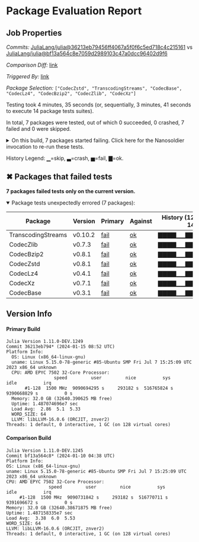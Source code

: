 # Package Evaluation Report

## Job Properties

*Commits:* [JuliaLang/julia@36213eb79456ff4067a5f0f6c5ed718c4c215161](https://github.com/JuliaLang/julia/commit/36213eb79456ff4067a5f0f6c5ed718c4c215161) vs [JuliaLang/julia@bf13a564c8e7059d2989103c47a0dcc96402d9f6](https://github.com/JuliaLang/julia/commit/bf13a564c8e7059d2989103c47a0dcc96402d9f6)

*Comparison Diff:* [link](https://github.com/JuliaLang/julia/compare/bf13a564c8e7059d2989103c47a0dcc96402d9f6...36213eb79456ff4067a5f0f6c5ed718c4c215161)

*Triggered By:* [link](https://github.com/JuliaLang/julia/pull/52841#issuecomment-1891608578)

*Package Selection:* `["CodecZstd", "TranscodingStreams", "CodecBase", "CodecLz4", "CodecBzip2", "CodecZlib", "CodecXz"]`

Testing took 4 minutes, 35 seconds (or, sequentially, 3 minutes, 41 seconds to execute 14 package tests suites).

In total, 7 packages were tested, out of which 0 succeeded, 0 crashed, 7 failed and 0 were skipped.


<details><summary>On this build, 7 packages started failing. Click here for the Nanosoldier invocation to re-run these tests.</summary>
<p>

```
@nanosoldier `runtests(["CodecZstd", "TranscodingStreams", "CodecLz4", "CodecBzip2", "CodecZlib", "CodecBase", "CodecXz"])`
```

</p>
</details>


History Legend: ▁=skip, ▃=crash, ▅=fail, ▇=ok.

## ✖ Packages that failed tests

**7 packages failed tests only on the current version.**

<details open><summary>Package tests unexpectedly errored (7 packages):</summary>
<p>


| Package | Version | Primary | Against | History (12-16 to 1-14) |
| ------- | ------- | ------- | ------- | ------- |
| TranscodingStreams | v0.10.2 | [fail](https://s3.amazonaws.com/julialang-reports/nanosoldier/pkgeval/by_hash/36213eb_vs_bf13a56/TranscodingStreams.primary.log) | [ok](https://s3.amazonaws.com/julialang-reports/nanosoldier/pkgeval/by_hash/36213eb_vs_bf13a56/TranscodingStreams.against.log) | <span class="history">▇▇▇▇▁▁▇▇▇▇▇▇▇▇▇</span> |
| CodecZlib | v0.7.3 | [fail](https://s3.amazonaws.com/julialang-reports/nanosoldier/pkgeval/by_hash/36213eb_vs_bf13a56/CodecZlib.primary.log) | [ok](https://s3.amazonaws.com/julialang-reports/nanosoldier/pkgeval/by_hash/36213eb_vs_bf13a56/CodecZlib.against.log) | <span class="history">▇▇▇▇▁▁▇▇▇▇▇▇▇▇▇</span> |
| CodecBzip2 | v0.8.1 | [fail](https://s3.amazonaws.com/julialang-reports/nanosoldier/pkgeval/by_hash/36213eb_vs_bf13a56/CodecBzip2.primary.log) | [ok](https://s3.amazonaws.com/julialang-reports/nanosoldier/pkgeval/by_hash/36213eb_vs_bf13a56/CodecBzip2.against.log) | <span class="history">▇▇▇▇▁▁▇▇▇▇▇▇▇▇▇</span> |
| CodecZstd | v0.8.1 | [fail](https://s3.amazonaws.com/julialang-reports/nanosoldier/pkgeval/by_hash/36213eb_vs_bf13a56/CodecZstd.primary.log) | [ok](https://s3.amazonaws.com/julialang-reports/nanosoldier/pkgeval/by_hash/36213eb_vs_bf13a56/CodecZstd.against.log) | <span class="history">▇▇▇▇▁▁▇▇▇▇▇▇▇▇▇</span> |
| CodecLz4 | v0.4.1 | [fail](https://s3.amazonaws.com/julialang-reports/nanosoldier/pkgeval/by_hash/36213eb_vs_bf13a56/CodecLz4.primary.log) | [ok](https://s3.amazonaws.com/julialang-reports/nanosoldier/pkgeval/by_hash/36213eb_vs_bf13a56/CodecLz4.against.log) | <span class="history">▇▇▇▇▁▁▇▇▇▇▇▇▇▇▇</span> |
| CodecXz | v0.7.1 | [fail](https://s3.amazonaws.com/julialang-reports/nanosoldier/pkgeval/by_hash/36213eb_vs_bf13a56/CodecXz.primary.log) | [ok](https://s3.amazonaws.com/julialang-reports/nanosoldier/pkgeval/by_hash/36213eb_vs_bf13a56/CodecXz.against.log) | <span class="history">▇▇▇▇▁▁▇▇▇▇▇▇▇▇▇</span> |
| CodecBase | v0.3.1 | [fail](https://s3.amazonaws.com/julialang-reports/nanosoldier/pkgeval/by_hash/36213eb_vs_bf13a56/CodecBase.primary.log) | [ok](https://s3.amazonaws.com/julialang-reports/nanosoldier/pkgeval/by_hash/36213eb_vs_bf13a56/CodecBase.against.log) | <span class="history">▇▇▇▇▁▁▇▇▇▇▇▇▇▇▇</span> |

</p>
</details>


## Version Info

#### Primary Build

```
Julia Version 1.11.0-DEV.1249
Commit 36213eb794* (2024-01-15 08:52 UTC)
Platform Info:
  OS: Linux (x86_64-linux-gnu)
  uname: Linux 5.15.0-78-generic #85-Ubuntu SMP Fri Jul 7 15:25:09 UTC 2023 x86_64 unknown
  CPU: AMD EPYC 7502 32-Core Processor: 
                  speed         user         nice          sys         idle          irq
       #1-128  1500 MHz  9090694295 s     293182 s  516765824 s  9390668829 s          0 s
  Memory: 32.0 GB (32640.390625 MB free)
  Uptime: 1.487074696e7 sec
  Load Avg:  2.86  5.1  5.33
  WORD_SIZE: 64
  LLVM: libLLVM-16.0.6 (ORCJIT, znver2)
Threads: 1 default, 0 interactive, 1 GC (on 128 virtual cores)

```

  #### Comparison Build

  ```
Julia Version 1.11.0-DEV.1245
Commit bf13a564c8* (2024-01-10 04:38 UTC)
Platform Info:
  OS: Linux (x86_64-linux-gnu)
  uname: Linux 5.15.0-78-generic #85-Ubuntu SMP Fri Jul 7 15:25:09 UTC 2023 x86_64 unknown
  CPU: AMD EPYC 7502 32-Core Processor: 
                  speed         user         nice          sys         idle          irq
       #1-128  1500 MHz  9090731842 s     293182 s  516770711 s  9391696672 s          0 s
  Memory: 32.0 GB (32640.38671875 MB free)
  Uptime: 1.487158335e7 sec
  Load Avg:  3.38  6.0  5.53
  WORD_SIZE: 64
  LLVM: libLLVM-16.0.6 (ORCJIT, znver2)
Threads: 1 default, 0 interactive, 1 GC (on 128 virtual cores)

  ```
  <!-- Generated on 2024-01-15T17:30:56.882 -->
